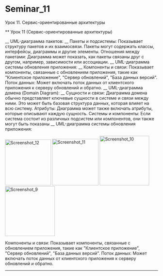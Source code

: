 # Seminar_11
Урок 11. Сервис-ориентированные архитектуры

**
Урок 11 (Сервис-ориентированные архитектуры)

__ UML-диаграмма пакетов: __ Пакеты и подсистемы: Показывает структуру пакетов и их взаимосвязи. Пакеты могут содержать классы, интерфейсы, диаграммы и другие элементы. Отношения между пакетами: Диаграмма может показать, как пакеты связаны друг с другом, например, зависимости или ассоциации. __ UML-диаграмма системы обновления приложения: __ Компоненты и связи: Показывает компоненты, связанные с обновлением приложения, такие как "Клиентское приложение", "Сервер обновлений", "База данных версий". Поток данных: Может включать поток данных от клиентского приложения к серверу обновлений и обратно. __ UML-диаграмма домена (Domain Diagram): __ Сущности и связи: Диаграмма домена обычно представляет ключевые сущности в системе и связи между ними. Это может быть базовая структура данных, которая влияет на всю систему. Атрибуты: Диаграмма может также включать атрибуты, которые описывают каждую сущность. Системы и компоненты: Если система состоит из различных подсистем или компонентов, они также могут быть показаны __ UML-диаграмма системы обновления приложения:

<img width="151" alt="Screenshot_12" src="https://github.com/DEN068/Seminar_11/assets/112544350/e96f9bea-3d1b-4108-8aa6-41c30a5bce4a">
<img width="153" alt="Screenshot_11" src="https://github.com/DEN068/Seminar_11/assets/112544350/6a61b245-a041-47ac-84b2-fbf974192d77">
<img width="163" alt="Screenshot_10" src="https://github.com/DEN068/Seminar_11/assets/112544350/045f54ee-5d1f-40e6-b346-635e143b88f8">
<img width="164" alt="Screenshot_9" src="https://github.com/DEN068/Seminar_11/assets/112544350/e071083b-03e1-45fa-a288-e0224eb48058">



Компоненты и связи: Показывает компоненты, связанные с обновлением приложения, такие как "Клиентское приложение", "Сервер обновлений", "База данных версий". Поток данных: Может включать поток данных от клиентского приложения к серверу обновлений и обратно.

__ __ __ __
